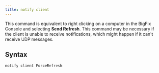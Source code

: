 ```yaml
---
title: notify client
---
```


This command is equivalent to right clicking on a computer in the BigFix Console and selecting **Send Refresh**. This command may be necessary if the client is unable to receive notifications, which might happen if it can't receive UDP messages.

## Syntax

    notify client ForceRefresh
